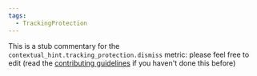 ```yaml
---
tags:
  - TrackingProtection
---
```


This is a stub commentary for the `contextual_hint.tracking_protection.dismiss` metric: please feel free to edit (read the
[contributing guidelines](https://github.com/mozilla/glean-annotations/blob/main/CONTRIBUTING.md)
if you haven't done this before)

